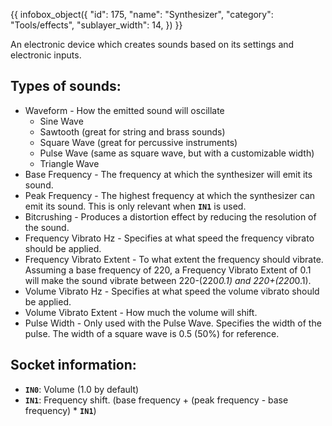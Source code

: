 {{ infobox_object({
	"id": 175,
	"name": "Synthesizer",
	"category": "Tools/effects",
	"sublayer_width": 14,
}) }}

An electronic device which creates sounds based on its settings and electronic inputs.

## Types of sounds:
* Waveform - How the emitted sound will oscillate
  * Sine Wave
  * Sawtooth (great for string and brass sounds)
  * Square Wave (great for percussive instruments)
  * Pulse Wave (same as square wave, but with a customizable width)
  * Triangle Wave
* Base Frequency - The frequency at which the synthesizer will emit its sound.
* Peak Frequency - The highest frequency at which the synthesizer can emit its sound. This is only relevant when **`IN1`** is used.
* Bitcrushing - Produces a distortion effect by reducing the resolution of the sound.
* Frequency Vibrato Hz - Specifies at what speed the frequency vibrato should be applied.
* Frequency Vibrato Extent - To what extent the frequency should vibrate.  Assuming a base frequency of 220, a Frequency Vibrato Extent of 0.1 will make the sound vibrate between 220-(220*0.1) and 220+(220*0.1).
* Volume Vibrato Hz - Specifies at what speed the volume vibrato should be applied.
* Volume Vibrato Extent - How much the volume will shift.
* Pulse Width - Only used with the Pulse Wave. Specifies the width of the pulse. The width of a square wave is 0.5 (50%) for reference.

## Socket information:
- **`IN0`**: Volume (1.0 by default)
- **`IN1`**: Frequency shift. (base frequency + (peak frequency - base frequency) * **`IN1`**)